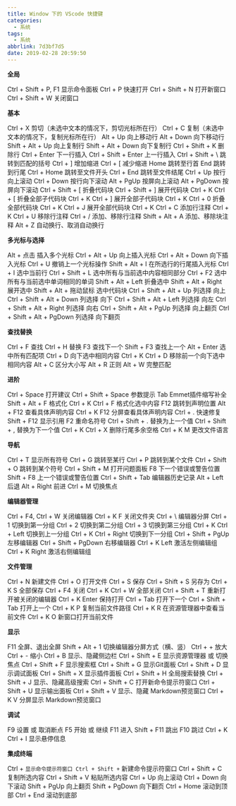 ```yaml
---
title: Window 下的 VScode 快捷键
categories:
  - 系统
tags:
  - 系统
abbrlink: 7d3bf7d5
date: 2019-02-28 20:59:50
---
```


**全局**

 Ctrl + Shift + P, F1 显示命令面板
 Ctrl + P 快速打开
 Ctrl + Shift + N 打开新窗口
 Ctrl + Shift + W 关闭窗口

**基本**

 Ctrl + X 剪切（未选中文本的情况下，剪切光标所在行）
 Ctrl + C 复制（未选中文本的情况下，复制光标所在行）
 Alt + Up 向上移动行
 Alt + Down 向下移动行
 Shift + Alt + Up 向上复制行
 Shift + Alt + Down 向下复制行
 Ctrl + Shift + K 删除行
 Ctrl + Enter 下一行插入
 Ctrl + Shift + Enter 上一行插入
 Ctrl + Shift + \ 跳转到匹配的括号
 Ctrl + ] 增加缩进
 Ctrl + [ 减少缩进
 Home 跳转至行首
 End 跳转到行尾
 Ctrl + Home 跳转至文件开头
 Ctrl + End 跳转至文件结尾
 Ctrl + Up 按行向上滚动
 Ctrl + Down 按行向下滚动
 Alt + PgUp 按屏向上滚动
 Alt + PgDown 按屏向下滚动
 Ctrl + Shift + [ 折叠代码块
 Ctrl + Shift + ] 展开代码块
 Ctrl + K Ctrl + [ 折叠全部子代码块
 Ctrl + K Ctrl + ] 展开全部子代码块
 Ctrl + K Ctrl + 0 折叠全部代码块
 Ctrl + K Ctrl + J 展开全部代码块
 Ctrl + K Ctrl + C 添加行注释
 Ctrl + K Ctrl + U 移除行注释
 Ctrl + / 添加、移除行注释
 Shift + Alt + A 添加、移除块注释
 Alt + Z 自动换行、取消自动换行

**多光标与选择**

Alt + 点击 插入多个光标
 Ctrl + Alt + Up 向上插入光标
 Ctrl + Alt + Down 向下插入光标
 Ctrl + U 撤销上一个光标操作
 Shift + Alt + I 在所选行的行尾插入光标
 Ctrl + I 选中当前行
 Ctrl + Shift + L 选中所有与当前选中内容相同部分
 Ctrl + F2 选中所有与当前选中单词相同的单词
 Shift + Alt + Left 折叠选中
 Shift + Alt + Right 展开选中
 Shift + Alt + 拖动鼠标 选中代码块
 Ctrl + Shift + Alt + Up 列选择 向上
 Ctrl + Shift + Alt + Down 列选择 向下
 Ctrl + Shift + Alt + Left 列选择 向左
 Ctrl + Shift + Alt + Right 列选择 向右
 Ctrl + Shift + Alt + PgUp 列选择 向上翻页
 Ctrl + Shift + Alt + PgDown 列选择 向下翻页

**查找替换**

Ctrl + F 查找
 Ctrl + H 替换
 F3 查找下一个
 Shift + F3 查找上一个
 Alt + Enter 选中所有匹配项
 Ctrl + D 向下选中相同内容
 Ctrl + K Ctrl + D 移除前一个向下选中相同内容
 Alt + C 区分大小写
 Alt + R 正则
 Alt + W 完整匹配

**进阶**

Ctrl + Space 打开建议
 Ctrl + Shift + Space 参数提示
 Tab Emmet插件缩写补全
 Shift + Alt + F 格式化
 Ctrl + K Ctrl + F 格式化选中内容
 F12 跳转到声明位置
 Alt + F12 查看具体声明内容
 Ctrl + K F12 分屏查看具体声明内容
 Ctrl + . 快速修复
 Shift + F12 显示引用
 F2 重命名符号
 Ctrl + Shift + . 替换为上一个值
 Ctrl + Shift + , 替换为下一个值
 Ctrl + K Ctrl + X 删除行尾多余空格
 Ctrl + K M 更改文件语言

**导航**

Ctrl + T 显示所有符号
 Ctrl + G 跳转至某行
 Ctrl + P 跳转到某个文件
 Ctrl + Shift + O 跳转到某个符号
 Ctrl + Shift + M 打开问题面板
 F8 下一个错误或警告位置
 Shift + F8 上一个错误或警告位置
 Ctrl + Shift + Tab 编辑器历史记录
 Alt + Left 后退
 Alt + Right 前进
 Ctrl + M 切换焦点

**编辑器管理**

Ctrl + F4, Ctrl + W 关闭编辑器
 Ctrl + K F 关闭文件夹
 Ctrl + \ 编辑器分屏
 Ctrl + 1 切换到第一分组
 Ctrl + 2 切换到第二分组
 Ctrl + 3 切换到第三分组
 Ctrl + K Ctrl + Left 切换到上一分组
 Ctrl + K Ctrl + Right 切换到下一分组
 Ctrl + Shift + PgUp 左移编辑器
 Ctrl + Shift + PgDown 右移编辑器
 Ctrl + K Left 激活左侧编辑组
 Ctrl + K Right 激活右侧编辑组

**文件管理**

Ctrl + N 新建文件
 Ctrl + O 打开文件
 Ctrl + S 保存
 Ctrl + Shift + S 另存为
 Ctrl + K S 全部保存
 Ctrl + F4 关闭
 Ctrl + K Ctrl + W 全部关闭
 Ctrl + Shift + T 重新打开被关闭的编辑器
 Ctrl + K Enter 保持打开
 Ctrl + Tab 打开下一个
 Ctrl + Shift + Tab 打开上一个
 Ctrl + K P 复制当前文件路径
 Ctrl + K R 在资源管理器中查看当前文件
 Ctrl + K O 新窗口打开当前文件

**显示**

F11 全屏、退出全屏
 Shift + Alt + 1 切换编辑器分屏方式（横、竖）
 Ctrl + + 放大
 Ctrl + - 缩小
 Ctrl + B 显示、隐藏侧边栏
 Ctrl + Shift + E 显示资源管理器 或 切换焦点
 Ctrl + Shift + F 显示搜索框
 Ctrl + Shift + G 显示Git面板
 Ctrl + Shift + D 显示调试面板
 Ctrl + Shift + X 显示插件面板
 Ctrl + Shift + H 全局搜索替换
 Ctrl + Shift + J 显示、隐藏高级搜索
 Ctrl + Shift + C 打开新命令提示符窗口
 Ctrl + Shift + U 显示输出面板
 Ctrl + Shift + V 显示、隐藏 Markdown预览窗口
 Ctrl + K V 分屏显示 Markdown预览窗口

**调试**

F9 设置 或 取消断点
 F5 开始 或 继续
 F11 进入
 Shift + F11 跳出
 F10 跳过
 Ctrl + K Ctrl + I 显示悬停信息

**集成终端**

Ctrl + `显示命令提示符窗口 Ctrl + Shift +` 新建命令提示符窗口
 Ctrl + Shift + C 复制所选内容
 Ctrl + Shift + V 粘贴所选内容
 Ctrl + Up 向上滚动
 Ctrl + Down 向下滚动
 Shift + PgUp 向上翻页
 Shift + PgDown 向下翻页
 Ctrl + Home 滚动到顶部
 Ctrl + End 滚动到底部